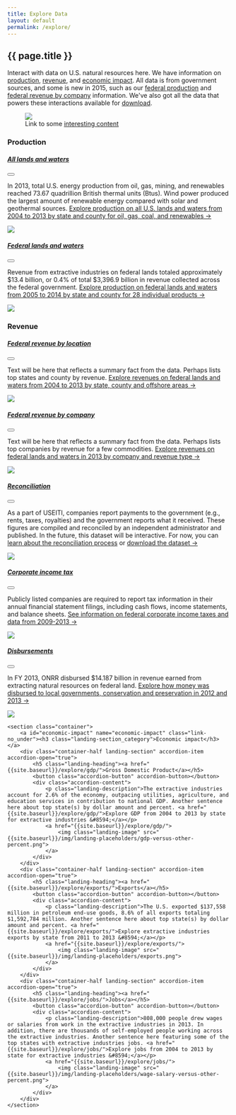 ```yaml
---
title: Explore Data
layout: default
permalink: /explore/
---
```


<section class="slab-delta">
  <div class="container-outer landing-section_top">
	  <div class="container-left-8 hero-left">
			<h1>{{ page.title }}</h1>
			<p class="hero-description">Interact with data on U.S. natural resources here. We have information on <a href="#production">production</a>, <a href="#revenue">revenue</a>, and <a href="#economic-impact">economic impact</a>. All data is from government sources, and some is new in 2015, such as our <a href="{{ site.baseurl }}/explore/federal-production/">federal production</a> and <a href="{{ site.baseurl }}/explore/federal-revenue-by-company/">federal revenue by company</a> information. We've also got all the data that powers these interactions available for <a href="{{ site.baseurl }}/downloads/">download</a>.</p>
		</div>
		<div class="container-right-4 hero-right">
      <div class="hero-right_square">
        <figure>
          <img class="hero-right_image" src="{{ site.baseurl }}/img/landing-placeholders/placeholder.png"/>
          <figcaption class="hero-right_caption">Link to some <a href="#" class="link-alpha">interesting content</a></figcaption>
        </figure>
      </div>
    </div>
	</div>
</section>

<section accordion class="container-outer">
	<section class="container">
		<a id="production" class="link-no_under"><h3 class="landing-section_category">Production</h3></a>
		<div class="container-half landing-section" accordion-item accordion-open="true">
			<h5 class="landing-heading"><a href="{{site.baseurl}}/explore/all-lands-production/">All lands and waters</a></h5>
			<button class="accordion-button" accordion-button></button>
			<div class="accordion-content">
				<p class="landing-description">In 2013, total U.S. energy production from oil, gas, mining, and renewables reached 73.67 quadrillion British thermal units (Btus). Wind power produced the largest amount of renewable energy compared with solar and geothermal sources. <a href="{{site.baseurl}}/explore/all-lands-production/">Explore production on all U.S. lands and waters from 2004 to 2013 by state and county for oil, gas, coal, and renewables &#8594;</a></p>
				<a href="{{site.baseurl}}/explore/all-lands-production/">
					<img class="landing-image" src="{{site.baseurl}}/img/placeholders/placeholder-rectangle.png">
				</a>
			</div>
		</div>
		<div class="container-half landing-section" accordion-item accordion-open="true">
			<h5 class="landing-heading"><a href="{{site.baseurl}}/explore/federal-production/">Federal lands and waters</a></h5>
			<button class="accordion-button" accordion-button></button>
			<div class="accordion-content">
				<p class="landing-description">Revenue from extractive industries on federal lands totaled approximately $13.4 billion, or 0.4% of total $3,396.9 billion in revenue collected across the federal government. <a href="{{site.baseurl}}/explore/federal-production/">Explore production on federal lands and waters from 2005 to 2014 by state and county for 28 individual products &#8594;</a></p>
				<a href="{{site.baseurl}}/explore/federal-production/">
					<img class="landing-image" src="{{site.baseurl}}/img/landing-placeholders/precent-production-fed.png">
				</a>
			</div>
		</div>
	</section>
	<section class="container">
		<a id="revenue" class="link-no_under"><h3 class="landing-section_category">Revenue</h3></a>
		<div class="container-half landing-section" accordion-item accordion-open="true">
			<h5 class="landing-heading"><a href="{{site.baseurl}}/explore/federal-revenue-by-location/">Federal revenue by location</a></h5>
			<button class="accordion-button" accordion-button></button>
			<div class="accordion-content">
				<p class="landing-description">Text will be here that reflects a summary fact from the data. Perhaps lists top states and county by revenue. <a href="{{site.baseurl}}/explore/federal-revenue-by-location/">Explore revenues on federal lands and waters from 2004 to 2013 by state, county and offshore areas &#8594;</a></p>
				<!-- <a href="{{site.baseurl}}/explore/federal-revenue-by-location/">Visit this page</a> -->
				<a href="{{site.baseurl}}/explore/federal-revenue-by-location/">
					<img class="landing-image" src="{{site.baseurl}}/img/landing-placeholders/federal-rev.png">
				</a>
			</div>
		</div>
		<div class="container-half landing-section" accordion-item accordion-open="true">
			<h5 class="landing-heading"><a href="{{site.baseurl}}/explore/federal-revenue-by-company/">Federal revenue by company</a></h5>
			<button class="accordion-button" accordion-button></button>
			<div class="accordion-content">
				<p class="landing-description">Text will be here that reflects a summary fact from the data. Perhaps lists top companies by revenue for a few commodities. <a href="{{site.baseurl}}/explore/federal-revenue-by-company/">Explore revenues on federal lands and waters in 2013 by company and revenue type &#8594;</a></p>
				<a href="{{site.baseurl}}/explore/federal-revenue-by-company/">
					<img class="landing-image" src="{{site.baseurl}}/img/landing-placeholders/placeholder.png">
				</a>
			</div>
		</div>
    <div class="container-half landing-section" accordion-item accordion-open="true">
			<h5 class="landing-heading"><a href="{{site.baseurl}}/explore/reconciliation/">Reconciliation</a></h5>
			<button class="accordion-button" accordion-button></button>
			<div class="accordion-content">
				<p class="landing-description">As a part of USEITI, companies report payments to the government (e.g., rents, taxes, royalties) and the government reports what it received. These figures are compiled and reconciled by an independent administrator and published. In the future, this dataset will be interactive. For now, you can <a href="{{site.baseurl}}/explore/reconciliation/">learn about the reconciliation process</a> or <a href="{{site.baseurl}}/downloads/">download the dataset &#8594;</a></p>
				<a href="{{site.baseurl}}/explore/reconciliation/">
					<img class="landing-image" src="{{site.baseurl}}/img/landing-placeholders/placeholder.png">
				</a>
			</div>
		</div>
    <div class="container-half landing-section" accordion-item accordion-open="true">
			<h5 class="landing-heading"><a href="{{site.baseurl}}/explore/corporate-income-tax/">Corporate income tax</a></h5>
			<button class="accordion-button" accordion-button></button>
			<div class="accordion-content">
				<p class="landing-description">Publicly listed companies are required to report tax information in their annual financial statement filings, including cash flows, income statements, and balance sheets. <a href="{{site.baseurl}}/explore/corporate-income-tax/">See information on federal corporate income taxes and data from 2009-2013 &#8594;</a></p>
				<a href="{{site.baseurl}}/explore/corporate-income-tax/">
					<img class="landing-image" src="{{site.baseurl}}/img/landing-placeholders/corporate-tax.png">
				</a>
			</div>
		</div>
		<div class="container-half landing-section" accordion-item accordion-open="true">
			<h5 class="landing-heading"><a href="{{site.baseurl}}/explore/disbursements/">Disbursements</a></h5>
			<button class="accordion-button" accordion-button></button>
			<div class="accordion-content">
				<p class="landing-description">In FY 2013, ONRR disbursed $14.187 billion in revenue earned from extracting natural resources on federal land. <a href="{{site.baseurl}}/explore/disbursements/">Explore how money was disbursed to local governments, conservation and preservation in 2012 and 2013 &#8594;</a></p>
				<a href="{{site.baseurl}}/explore/disbursements/">
					<img class="landing-image" src="{{site.baseurl}}/img/landing-placeholders/disbursements.png">
				</a>
			</div>
		</div>
	</section>

	<section class="container">
		<a id="economic-impact" name="economic-impact" class="link-no_under"><h3 class="landing-section_category">Economic impact</h3></a>
		<div class="container-half landing-section" accordion-item accordion-open="true">
			<h5 class="landing-heading"><a href="{{site.baseurl}}/explore/gdp/">Gross Domestic Product</a></h5>
			<button class="accordion-button" accordion-button></button>
			<div class="accordion-content">
				<p class="landing-description">The extractive industries account for 2.6% of the economy, outpacing utilities, agriculture, and education services in contribution to national GDP. Another sentence here about top state(s) by dollar amount and percent. <a href="{{site.baseurl}}/explore/gdp/">Explore GDP from 2004 to 2013 by state for extractive industries &#8594;</a></p>
				<a href="{{site.baseurl}}/explore/gdp/">
					<img class="landing-image" src="{{site.baseurl}}/img/landing-placeholders/gdp-versus-other-percent.png">
				</a>
			</div>
		</div>
		<div class="container-half landing-section" accordion-item accordion-open="true">
			<h5 class="landing-heading"><a href="{{site.baseurl}}/explore/exports/">Exports</a></h5>
			<button class="accordion-button" accordion-button></button>
			<div class="accordion-content">
				<p class="landing-description">The U.S. exported $137,558 million in petroleum end-use goods, 8.6% of all exports totaling $1,592,784 million. Another sentence here about top state(s) by dollar amount and percent. <a href="{{site.baseurl}}/explore/exports/">Explore extractive industries exports by state from 2011 to 2013 &#8594;</a></p>
				<a href="{{site.baseurl}}/explore/exports/">
					<img class="landing-image" src="{{site.baseurl}}/img/landing-placeholders/exports.png">
				</a>
			</div>
		</div>
		<div class="container-half landing-section" accordion-item accordion-open="true">
			<h5 class="landing-heading"><a href="{{site.baseurl}}/explore/jobs/">Jobs</a></h5>
			<button class="accordion-button" accordion-button></button>
			<div class="accordion-content">
				<p class="landing-description">808,000 people drew wages or salaries from work in the extractive industries in 2013. In addition, there are thousands of self-employed people working across the extractive industries. Another sentence here featuring some of the top states with extractive industries jobs. <a href="{{site.baseurl}}/explore/jobs/">Explore jobs from 2004 to 2013 by state for extractive industries &#8594;</a></p>
				<a href="{{site.baseurl}}/explore/jobs/">
					<img class="landing-image" src="{{site.baseurl}}/img/landing-placeholders/wage-salary-versus-other-percent.png">
				</a>
			</div>
		</div>
	</section>
</section>
<!-- <section class="slab-alpha container-outer container-padded u-centered">
    <h3>Not sure where to go? Start here &#8230;</h3>
    <h2><a href="{{ site.baseurl }}/how-it-works/">Learn how natural resources result in federal revenues</a></h2>
</section> -->

<!-- Accordion -->
<script src="{{ site.baseurl }}/js/components/accordion.js"></script>
